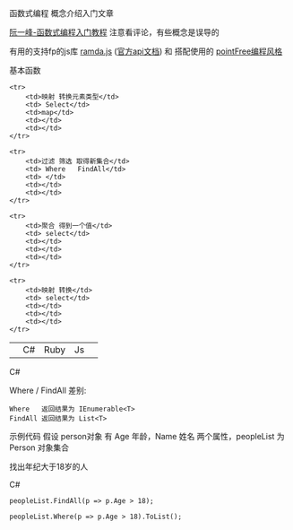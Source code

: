 函数式编程 概念介绍入门文章

[阮一峰-函数式编程入门教程](http://www.ruanyifeng.com/blog/2017/02/fp-tutorial.html)
注意看评论，有些概念是误导的


有用的支持fp的js库 [ramda.js](http://www.ruanyifeng.com/blog/2017/03/ramda.html) ([官方api文档](http://ramda.cn/docs/)) 和 搭配使用的 [pointFree编程风格](http://www.ruanyifeng.com/blog/2017/03/pointfree.html)









基本函数

<table>
	<tr>	
		<td></td>
		<td>C#</td>
		<td>Ruby</td>
		<td>Js</td>
		<td></td>
	</tr>
		
	<tr>
		<td>映射 转换元素类型</td>
		<td> Select</td>
		<td>map</td>
		<td></td>
		<td></td>
	</tr>

	<tr>
		<td>过滤 筛选 取得新集合</td>
		<td> Where   FindAll</td>
		<td> </td>
		<td></td>
		<td></td>
	</tr>

	<tr>
		<td>聚合 得到一个值</td>
		<td> select</td>
		<td></td>
		<td></td>
		<td></td>
	</tr>

	<tr>
		<td>映射 转换</td>
		<td> select</td>
		<td></td>
		<td></td>
		<td></td>
	</tr>
</table>

C\#

Where / FindAll 差别:

	Where   返回结果为 IEnumerable<T>
	FindAll 返回结果为 List<T>

示例代码 假设 person对象 有 Age 年龄，Name 姓名 两个属性，peopleList 为 Person 对象集合

找出年纪大于18岁的人

C#

`peopleList.FindAll(p => p.Age > 18);`

`peopleList.Where(p => p.Age > 18).ToList();`